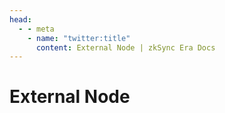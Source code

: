 ```yaml
---
head:
  - - meta
    - name: "twitter:title"
      content: External Node | zkSync Era Docs
---
```


# External Node
